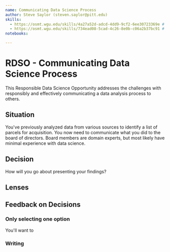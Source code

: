 ```yaml
---
name: Communicating Data Science Process
author: Steve Saylor (steven.saylor@pitt.edu)
skills:
  - https://osmt.wgu.edu/skills/4a27a52d-adcd-4dd9-9cf2-6ee30723369e # Create Graphical Representations
  - https://osmt.wgu.edu/skills/734ead08-5cad-4c26-8e0b-c06a2b37bc91 # Data Result Writing
notebooks:

---
```


# RDSO - Communicating Data Science Process

This Responsible Data Science Opportunity addresses the challenges with responsibly and effectively communicating 
a data analysis process to others.


## Situation

You've previously analyzed data from various sources to identify a list of parcels for acquisition.
You now need to communicate what you did to the board of directors. 
Board members are domain experts, but most likely have minimal experience with data science.


## Decision
How will you go about presenting your findings?

## Lenses


## Feedback on Decisions

### Only selecting one option
You'll want to 

### Writing
